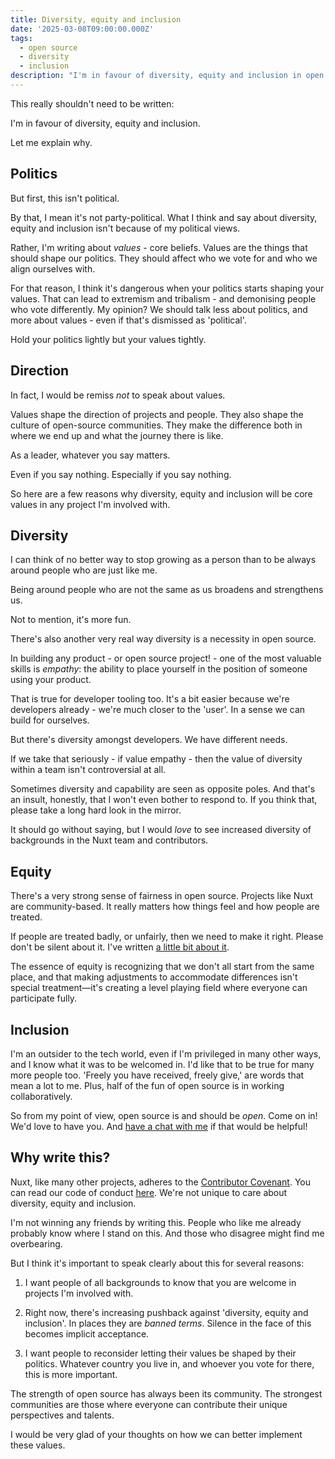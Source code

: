 ```yaml
---
title: Diversity, equity and inclusion
date: '2025-03-08T09:00:00.000Z'
tags:
  - open source
  - diversity
  - inclusion
description: "I'm in favour of diversity, equity and inclusion in open source communities, and here's why I think it matters."
---
```


This really shouldn't need to be written:

I'm in favour of diversity, equity and inclusion.

Let me explain why.

## Politics

But first, this isn't political.

By that, I mean it's not party-political. What I think and say about diversity, equity and inclusion isn't because of my political views.

Rather, I'm writing about _values_ - core beliefs. Values are the things that should shape our politics. They should affect who we vote for and who we align ourselves with.

For that reason, I think it's dangerous when your politics starts shaping your values. That can lead to extremism and tribalism - and demonising people who vote differently. My opinion? We should talk less about politics, and more about values - even if that's dismissed as 'political'.

Hold your politics lightly but your values tightly.

## Direction

In fact, I would be remiss _not_ to speak about values.

Values shape the direction of projects and people. They also shape the culture of open-source communities. They make the difference both in where we end up and what the journey there is like.

As a leader, whatever you say matters.

Even if you say nothing. Especially if you say nothing.

So here are a few reasons why diversity, equity and inclusion will be core values in any project I'm involved with.

## Diversity

I can think of no better way to stop growing as a person than to be always around people who are just like me.

Being around people who are not the same as us broadens and strengthens us.

Not to mention, it's more fun.

There's also another very real way diversity is a necessity in open source.

In building any product - or open source project! - one of the most valuable skills is _empathy_: the ability to place yourself in the position of someone using your product.

That is true for developer tooling too. It's a bit easier because we're developers already - we're much closer to the 'user'. In a sense we can build for ourselves.

But there's diversity amongst developers. We have different needs.

If we take that seriously - if value empathy - then the value of diversity within a team isn't controversial at all.

Sometimes diversity and capability are seen as opposite poles. And that's an insult, honestly, that I won't even bother to respond to. If you think that, please take a long hard look in the mirror.

It should go without saying, but I would _love_ to see increased diversity of backgrounds in the Nuxt team and contributors.

## Equity

There's a very strong sense of fairness in open source. Projects like Nuxt are community-based. It really matters how things feel and how people are treated.

If people are treated badly, or unfairly, then we need to make it right. Please don't be silent about it. I've written [a little bit about it](/blog/governance-and-abuse).

The essence of equity is recognizing that we don't all start from the same place, and that making adjustments to accommodate differences isn't special treatment—it's creating a level playing field where everyone can participate fully.

## Inclusion

I'm an outsider to the tech world, even if I'm privileged in many other ways, and I know what it was to be welcomed in. I'd like that to be true for many more people too. 'Freely you have received, freely give,' are words that mean a lot to me. Plus, half of the fun of open source is in working collaboratively.

So from my point of view, open source is and should be _open_. Come on in! We'd love to have you. And [have a chat with me](/blog/open-invitation/) if that would be helpful!

## Why write this?

Nuxt, like many other projects, adheres to the [Contributor Covenant](https://www.contributor-covenant.org/). You can read our code of conduct [here](https://github.com/nuxt/.github/blob/main/CODE_OF_CONDUCT.md). We're not unique to care about diversity, equity and inclusion.

I'm not winning any friends by writing this. People who like me already probably know where I stand on this. And those who disagree might find me overbearing.

But I think it's important to speak clearly about this for several reasons:

1. I want people of all backgrounds to know that you are welcome in projects I'm involved with.

1. Right now, there's increasing pushback against 'diversity, equity and inclusion'. In places they are _banned terms_. Silence in the face of this becomes implicit acceptance.

1. I want people to reconsider letting their values be shaped by their politics. Whatever country you live in, and whoever you vote for there, this is more important.

The strength of open source has always been its community. The strongest communities are those where everyone can contribute their unique perspectives and talents.

I would be very glad of your thoughts on how we can better implement these values.
